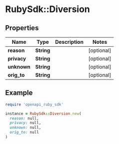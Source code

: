 # RubySdk::Diversion

## Properties

| Name | Type | Description | Notes |
| ---- | ---- | ----------- | ----- |
| **reason** | **String** |  | [optional] |
| **privacy** | **String** |  | [optional] |
| **unknown** | **String** |  | [optional] |
| **orig_to** | **String** |  | [optional] |

## Example

```ruby
require 'openapi_ruby_sdk'

instance = RubySdk::Diversion.new(
  reason: null,
  privacy: null,
  unknown: null,
  orig_to: null
)
```

